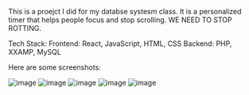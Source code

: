 This is a proejct I did for my databse systesm class. It is a personalized timer that helps people focus and stop scrolling. WE NEED TO STOP ROTTING. 

Tech Stack:
Frontend: React, JavaScript, HTML, CSS
Backend: PHP, XXAMP, MySQL


Here are some screenshots:

![image](https://github.com/user-attachments/assets/2207942c-ecaf-4101-a5dc-9c4a116a3933)
![image](https://github.com/user-attachments/assets/ae17f286-6c3b-4c2c-8919-a5cbb9c0f518)
![image](https://github.com/user-attachments/assets/63198d0c-cf68-4b67-bd03-07a4cbd5b9b6)
![image](https://github.com/user-attachments/assets/c7a84289-f62e-4681-841d-455075735942)
![image](https://github.com/user-attachments/assets/b40ac887-badd-47c5-b870-6d1e979d3d8f)





